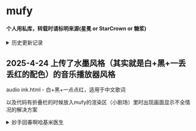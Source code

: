 # mufy

#### 个人用私库，转载时请标明来源(星冕 or StarCrown or 糖浆)

<details>
<summary>历史更新记录</summary>

## 2025-4-18 添加了音乐播放器+歌词动效的代码

audio.html - 复古档案风格，适用于中英双语歌词

audio cyber.html - 赛博朋克霓虹风格，适用于中日双语歌词

~~想要纯中文显示的拿着代码去问d指导吧，我懒（）~~

## 2025-4-21 上传了一份完整的代码，包括HTML+CSS+JS内容

暗戳戳推一下自己的卡→[监狱4+1|泰坦诸神，永堕塔尔塔罗斯](https://chat.mufy.ai/chat?roleId=29fc007a-cdcd-4ab9-bb69-323937fa841d)

因为有人发现自己的代码塞进小剧场里用不了，用作参考对比

</details>

## 2025-4-24 上传了水墨风格（其实就是白+黑+一丢丢红的配色）的音乐播放器风格

audio ink.html - 白+黑+一点点红，适用于中文歌词

以及代码有折叠栏的时候放入mufy的渲染区（小剧场）里时出现画面显示不全情况的解决方案

<details>
<summary>妙手回春啊哈基米医生</summary>

**问题分析：**

核心问题在于，当 iframe 内部的内容高度发生变化时（例如折叠栏展开/收起），iframe 元素的 `height` 属性不会自动更新。这个 `height` 是由包含 iframe 的父页面控制的。因此，子页面需要一种方式**通知**父页面：“我的内容高度变了，请调整我的框架大小”。由于子页面无法直接操作父页面的 DOM 或调用其函数（尤其是在跨域场景下，或不清楚父页面结构时），需要间接的通信方式。

**实例分析：**

*   **赛博朋克实例 (有效原因):**
    1.  **明确的触发时机:** 在所有可能改变内容高度的操作后（折叠栏切换、标签页切换、通讯消息显示/隐藏、图片加载、初始加载），都调用了 `requestHeightUpdate` 函数。
    2.  **通信机制:** 使用 `window.dispatchEvent(new Event('resize'))`。这在 iframe 内部触发了一个标准的 `resize` 事件。
    3.  **父页面依赖:** **这种方法成功的关键在于父页面必须有相应的 JavaScript 代码来监听 iframe 的 `contentWindow` 上的 `resize` 事件。** 监听到事件后，父页面需要主动去获取 iframe 的 `document.body.scrollHeight` 并设置 iframe 的 `style.height`。子页面本身不知道父页面是否在监听，它只是发出了信号。
    4.  **符合约束:** 子页面不需要知道父页面的任何信息（iframe ID 等），它只管在自己的 `window` 上派发事件。

*   **水墨风格实例 (初始问题 & 解决后):**
    1.  **初始问题:** 折叠栏展开/收起时，没有通知父页面高度变化，导致父页面没有调整 iframe 高度，内容显示不全。
    2.  **应用修复:** 加入了与赛博朋克实例相同的 `requestHeightUpdate` 函数和调用逻辑后，问题得到解决（前提是父页面有对应的监听处理）。

**通用解法总结：**

在子页面无法获取父页面具体信息的情况下，子页面需要主动发送“高度变化”的信号给父页面。有两种主要策略：

1.  **策略一：派发 `resize` 事件 (Event Dispatching - 如实例所示)**
    *   **子页面做的事:** 在内容高度可能变化时，通过 `window.dispatchEvent(new Event('resize'))` 触发事件。
    *   **优点:** 实现简单，子页面代码量少。
    *   **缺点:**
        *   **严重依赖父页面实现:** 父页面必须编写特定的代码来监听 `iframe.contentWindow` 的 `resize` 事件并手动获取 `scrollHeight`。这不是一个普遍的或标准的 iframe 高度自适应方法。
        *   **信号模糊:** 只发送了一个“可能变化”的信号，没有传递具体高度值。父页面需要自己计算。
        *   **潜在冲突:** 如果父页面或其使用的库也在监听 `resize` 事件，可能会产生干扰。
    *   **适用场景:** 当你能控制父页面，并且父页面愿意或已经实现了监听 `iframe.contentWindow.resize` 的逻辑时。

2.  **策略二：使用 `window.postMessage` (推荐的通用方法)**
    *   **子页面做的事:** 在内容高度可能变化时，计算 `document.body.scrollHeight`，然后通过 `window.parent.postMessage({ type: 'iframeResize', height: newHeight }, '*')` 发送包含高度的消息给父窗口。
    *   **优点:**
        *   **标准通信:** 这是 W3C 标准的跨窗口/跨域通信方式。
        *   **传递数据:** 直接将计算好的高度传递给父页面，父页面无需再次计算。
        *   **更清晰:** 消息可以包含类型（如 `'iframeResize'`)，父页面可以根据类型处理不同消息。
        *   **更健壮:** 不依赖特定的事件监听，父页面只需监听标准的 `message` 事件。
    *   **缺点:**
        *   子页面代码稍微多一点（需要计算高度和构建消息）。
        *   父页面仍然需要编写监听 `message` 事件的代码。
        *   安全性注意：使用 `*` 作为 `targetOrigin` 允许任何父窗口接收消息。如果可能，应指定父窗口的确切来源 (e.g., `'https://parent.example.com'`) 以提高安全性，但这与“无法获取父框架信息”的约束略有冲突。在无法确定父来源时，`*` 是必要的。
    *   **适用场景:** **推荐作为通用解决方案**，尤其是在不确定父页面实现、跨域场景或需要更明确通信时。

</details>

